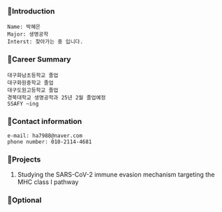 ### 🐾Introduction

```
Name: 박혜은
Major: 생명공학
Interst: 찾아가는 중 입니다.
```

### 🐾Career Summary

```
대구화남초등학교 졸업
대구화원중학교 졸업
대구도원고등학교 졸업
경북대학교 생명공학과 25년 2월 졸업예정
SSAFY ~ing
```

### 🐾Contact information

```
e-mail: ha7988@naver.com
phone number: 010-2114-4681
```

### 🐾Projects

1. Studying the SARS-CoV-2 immune evasion mechanism targeting the MHC class I pathway

### 🐾Optional

